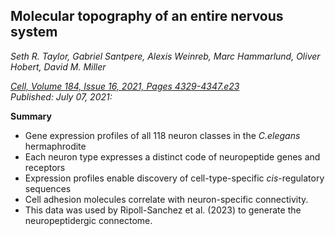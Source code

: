 ## Molecular topography of an entire nervous system

_Seth R. Taylor, Gabriel Santpere, Alexis Weinreb, Marc Hammarlund, Oliver Hobert, David M. Miller_

*[Cell,
Volume 184, Issue 16,
2021,
Pages 4329-4347.e23](https://doi.org/10.1016/j.cell.2021.06.023)*<br>
_Published: July 07, 2021:_

**Summary**

- Gene expression profiles of all 118 neuron classes in the _C.elegans_ hermaphrodite
- Each neuron type expresses a distinct code of neuropeptide genes and receptors
- Expression profiles enable discovery of cell-type-specific _cis_-regulatory sequences
- Cell adhesion molecules correlate with neuron-specific connectivity.
- This data was used by Ripoll-Sanchez et al. (2023) to generate the neuropeptidergic connectome.
